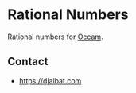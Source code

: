 # Rational Numbers

Rational numbers for [Occam](https://occam.science).

## Contact

* https://djalbat.com
